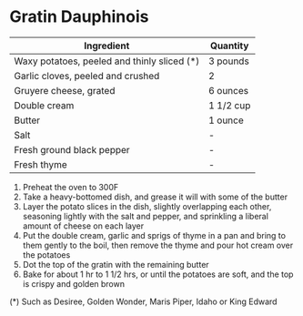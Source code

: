Gratin Dauphinois
=================

Ingredient | Quantity
---|---
Waxy potatoes, peeled and thinly sliced (*) | 3 pounds
Garlic cloves, peeled and crushed | 2
Gruyere cheese, grated | 6 ounces
Double cream | 1 1/2 cup
Butter | 1 ounce
Salt | -
Fresh ground black pepper | -
Fresh thyme | -

1. Preheat the oven to 300F
2. Take a heavy-bottomed dish, and grease it will with some of the butter
3. Layer the potato slices in the dish, slightly overlapping each other, seasoning lightly with the salt and pepper, and sprinkling a liberal amount of cheese on each layer
4. Put the double cream, garlic and sprigs of thyme in a pan and bring to them gently to the boil, then remove the thyme and pour hot cream over the potatoes
5. Dot the top of the gratin with the remaining butter
6. Bake for about 1 hr to 1 1/2 hrs, or until the potatoes are soft, and the top is crispy and golden brown

(*) Such as Desiree, Golden Wonder, Maris Piper, Idaho or King Edward
